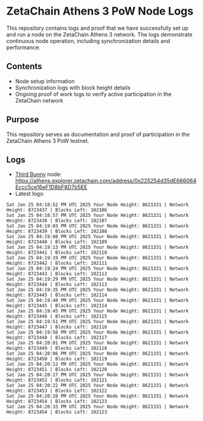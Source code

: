 # ZetaChain Athens 3 PoW Node Logs
This repository contains logs and proof that we have successfully set up and run a node on the ZetaChain Athens 3 network. The logs demonstrate continuous node operation, including synchronization details and performance.

## Contents
- Node setup information
- Synchronization logs with block height details
- Ongoing proof of work logs to verify active participation in the ZetaChain network

## Purpose
This repository serves as documentation and proof of participation in the ZetaChain Athens 3 PoW testnet.

## Logs

- [Third Bunny](https://thirdbunny.xyz/) node: https://athens.explorer.zetachain.com/address/0x225254d35dE666064Eccc5ce16eF1D8bF8D7b5EE
- Latest logs:
```
Sat Jan 25 04:18:52 PM UTC 2025 Your Node Height: 8621331 | Network Height: 8723437 | Blocks Left: 102106
Sat Jan 25 04:18:57 PM UTC 2025 Your Node Height: 8621331 | Network Height: 8723438 | Blocks Left: 102107
Sat Jan 25 04:19:03 PM UTC 2025 Your Node Height: 8621331 | Network Height: 8723439 | Blocks Left: 102108
Sat Jan 25 04:19:08 PM UTC 2025 Your Node Height: 8621331 | Network Height: 8723440 | Blocks Left: 102109
Sat Jan 25 04:19:13 PM UTC 2025 Your Node Height: 8621331 | Network Height: 8723441 | Blocks Left: 102110
Sat Jan 25 04:19:19 PM UTC 2025 Your Node Height: 8621331 | Network Height: 8723442 | Blocks Left: 102111
Sat Jan 25 04:19:24 PM UTC 2025 Your Node Height: 8621331 | Network Height: 8723443 | Blocks Left: 102112
Sat Jan 25 04:19:29 PM UTC 2025 Your Node Height: 8621331 | Network Height: 8723444 | Blocks Left: 102113
Sat Jan 25 04:19:35 PM UTC 2025 Your Node Height: 8621331 | Network Height: 8723445 | Blocks Left: 102114
Sat Jan 25 04:19:40 PM UTC 2025 Your Node Height: 8621331 | Network Height: 8723445 | Blocks Left: 102114
Sat Jan 25 04:19:45 PM UTC 2025 Your Node Height: 8621331 | Network Height: 8723446 | Blocks Left: 102115
Sat Jan 25 04:19:51 PM UTC 2025 Your Node Height: 8621331 | Network Height: 8723447 | Blocks Left: 102116
Sat Jan 25 04:19:56 PM UTC 2025 Your Node Height: 8621331 | Network Height: 8723448 | Blocks Left: 102117
Sat Jan 25 04:20:01 PM UTC 2025 Your Node Height: 8621331 | Network Height: 8723449 | Blocks Left: 102118
Sat Jan 25 04:20:06 PM UTC 2025 Your Node Height: 8621331 | Network Height: 8723450 | Blocks Left: 102119
Sat Jan 25 04:20:12 PM UTC 2025 Your Node Height: 8621331 | Network Height: 8723451 | Blocks Left: 102120
Sat Jan 25 04:20:17 PM UTC 2025 Your Node Height: 8621331 | Network Height: 8723452 | Blocks Left: 102121
Sat Jan 25 04:20:22 PM UTC 2025 Your Node Height: 8621331 | Network Height: 8723453 | Blocks Left: 102122
Sat Jan 25 04:20:28 PM UTC 2025 Your Node Height: 8621331 | Network Height: 8723454 | Blocks Left: 102123
Sat Jan 25 04:20:33 PM UTC 2025 Your Node Height: 8621331 | Network Height: 8723454 | Blocks Left: 102123
```
